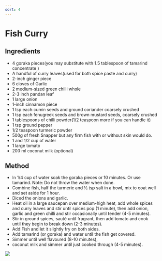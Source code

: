 ```yaml
---
sort: 4
---
```


# Fish Curry

## Ingredients

* 4 goraka pieces(you may substitute with 1.5 tablespoon of tamarind concentrate  )
* A handful of curry leaves(used for both spice paste and curry)
* 2-inch ginger piece 
* 6 cloves of Garlic
* 2 medium-sized green chilli whole
* 2-3 inch pandan leaf
* 1 large onion
* 1-inch cinnamon piece
* 1 tsp each cumin seeds and ground coriander coarsely crushed
* 1 tsp each fenugreek seeds and brown mustard seeds, coarsely crushed
* 1 tablespoons of chilli powder(1/2 teaspoon more if you can handle it)
* 1 tsp ground pepper 
* 1/2 teaspoon turmeric powder
* 500g of fresh Snapper but any firm fish with or without skin would do.
* 1 and 1/2 cup of water
* 1 large tomato 
* 200 ml coconut milk (optional)


## Method

* In 1/4 cup of water soak the goraka pieces or 10 minutes. Or use tamarind.  Note: Do not throw the water when done.
* Combine fish, half the turmeric and ½ tsp salt in a bowl, mix to coat well and set aside for 1 hour.
* Diced the onions and garlic.
* Heat oil in a large saucepan over medium-high heat, add whole spices and curry leaves and stir until spices pop (1 minute), then add onion, garlic and green chilli and stir occasionally until tender (4-5 minutes). 
* Stir in ground spices, sauté until fragrant, then add tomato and cook until they begin to break down (2-3 minutes). 
* Add Fish and let it slightly fry on both sides.
* Add tamarind (or goraka) and water until the fish get covered.
* Simmer until well flavoured (8-10 minutes), 
* coconut milk and simmer until just cooked through (4-5 minutes). 

<img src="{{site.baseurl}}/images/fish-curry.png"/>
